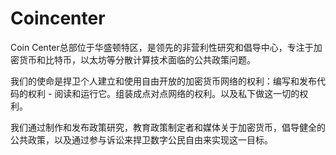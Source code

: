# 

# Coincenter

Coin Center总部位于华盛顿特区，是领先的非营利性研究和倡导中心，专注于加密货币和比特币，以太坊等分散计算技术面临的公共政策问题。

我们的使命是捍卫个人建立和使用自由开放的加密货币网络的权利：编写和发布代码的权利 - 阅读和运行它。组装成点对点网络的权利。以及私下做这一切的权利。

我们通过制作和发布政策研究，教育政策制定者和媒体关于加密货币，倡导健全的公共政策，以及通过参与诉讼来捍卫数字公民自由来实现这一目标。

